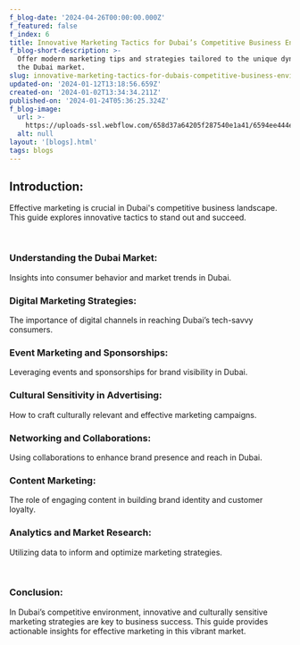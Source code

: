 ```yaml
---
f_blog-date: '2024-04-26T00:00:00.000Z'
f_featured: false
f_index: 6
title: Innovative Marketing Tactics for Dubai’s Competitive Business Environment
f_blog-short-description: >-
  Offer modern marketing tips and strategies tailored to the unique dynamics of
  the Dubai market.
slug: innovative-marketing-tactics-for-dubais-competitive-business-environment
updated-on: '2024-01-12T13:18:56.659Z'
created-on: '2024-01-02T13:34:34.211Z'
published-on: '2024-01-24T05:36:25.324Z'
f_blog-image:
  url: >-
    https://uploads-ssl.webflow.com/658d37a64205f287540e1a41/6594ee444efd42cbb6db0734_ai-humanoid-robot-holding-hologram-screen-shows-concept-global-communication.jpg
  alt: null
layout: '[blogs].html'
tags: blogs
---
```


Introduction:
-------------

Effective marketing is crucial in Dubai's competitive business landscape. This guide explores innovative tactics to stand out and succeed.

‍

### Understanding the Dubai Market:

Insights into consumer behavior and market trends in Dubai.

### Digital Marketing Strategies:

The importance of digital channels in reaching Dubai’s tech-savvy consumers.

### Event Marketing and Sponsorships:

Leveraging events and sponsorships for brand visibility in Dubai.

### Cultural Sensitivity in Advertising:

How to craft culturally relevant and effective marketing campaigns.

### Networking and Collaborations:

Using collaborations to enhance brand presence and reach in Dubai.

### Content Marketing:

The role of engaging content in building brand identity and customer loyalty.

### Analytics and Market Research:

Utilizing data to inform and optimize marketing strategies.

‍

### Conclusion:

In Dubai’s competitive environment, innovative and culturally sensitive marketing strategies are key to business success. This guide provides actionable insights for effective marketing in this vibrant market.
